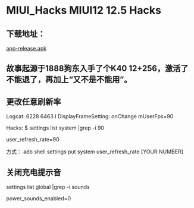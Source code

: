 # MIUI_Hacks  MIUI12 12.5 Hacks

## 下载地址：

[app-release.apk](./blob/main/app-release.apk)


## 故事起源于1888狗东入手了个K40 12+256，激活了不能退了，再加上“又不是不能用”。

## 更改任意刷新率

Logcat:   6228  6463 I DisplayFrameSetting: onChange mUserFps=90

Hacks: $ settings list system |grep -i 90                       

user_refresh_rate=90

方式： adb shell settings put system user_refresh_rate [YOUR NUMBER]


## 关闭充电提示音

settings list global |grep -i sounds             

power_sounds_enabled=0




